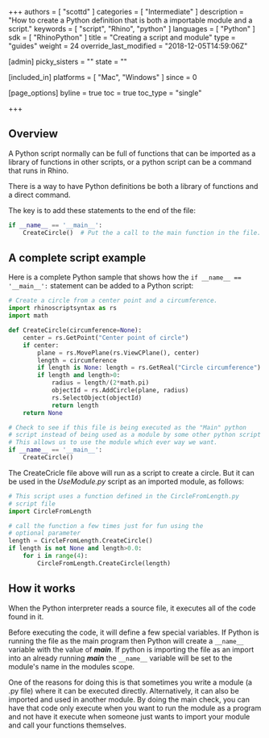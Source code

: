 +++
authors = [ "scottd" ]
categories = [ "Intermediate" ]
description = "How to create a Python definition that is both a importable module and a script."
keywords = [ "script", "Rhino", "python" ]
languages = [ "Python" ]
sdk = [ "RhinoPython" ]
title = "Creating a script and module"
type = "guides"
weight = 24
override_last_modified = "2018-12-05T14:59:06Z"

[admin]
picky_sisters = ""
state = ""

[included_in]
platforms = [ "Mac", "Windows" ]
since = 0

[page_options]
byline = true
toc = true
toc_type = "single"

+++

## Overview

A Python script normally can be full of functions that can be imported as a library of functions in other scripts, or a python script can be a command that runs in Rhino.  

There is a way to have Python definitions be both a library of functions and a direct command.

The key is to add these statements to the end of the file:

```python
if __name__ == '__main__':
    CreateCircle()  # Put the a call to the main function in the file.    
```

## A complete script example

Here is a complete Python sample that shows how the `if __name__ == '__main__':` statement can be added to a Python script:

```python
# Create a circle from a center point and a circumference.
import rhinoscriptsyntax as rs
import math

def CreateCircle(circumference=None):
    center = rs.GetPoint("Center point of circle")
    if center:
        plane = rs.MovePlane(rs.ViewCPlane(), center)
        length = circumference
        if length is None: length = rs.GetReal("Circle circumference")
        if length and length>0:
            radius = length/(2*math.pi)
            objectId = rs.AddCircle(plane, radius)
            rs.SelectObject(objectId)
            return length
    return None

# Check to see if this file is being executed as the "Main" python
# script instead of being used as a module by some other python script
# This allows us to use the module which ever way we want.
if __name__ == '__main__':
    CreateCircle()

```

The CreateCricle file above will run as a script to create a circle.  But it can be used in the *UseModule.py* script as an imported module, as follows:

```python
# This script uses a function defined in the CircleFromLength.py
# script file
import CircleFromLength

# call the function a few times just for fun using the
# optional parameter
length = CircleFromLength.CreateCircle()
if length is not None and length>0.0:
    for i in range(4):
        CircleFromLength.CreateCircle(length)
```

## How it works

When the Python interpreter reads a source file, it executes all of the code found in it.

Before executing the code, it will define a few special variables. If Python is running the file as the main program then Python will create a `__name__` variable with the value of *__main__*. If python is importing the file as an import into an already running *__main__* the `__name__` variable will be set to the module's name in the modules scope.

One of the reasons for doing this is that sometimes you write a module (a .py file) where it can be executed directly. Alternatively, it can also be imported and used in another module. By doing the main check, you can have that code only execute when you want to run the module as a program and not have it execute when someone just wants to import your module and call your functions themselves.

